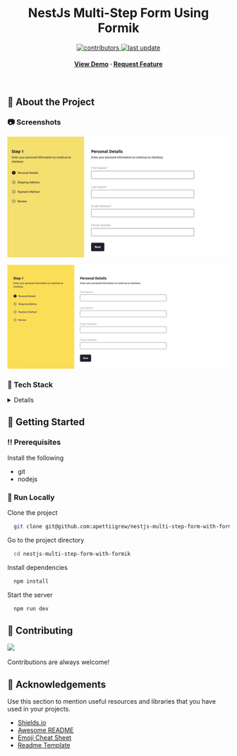 
<div align="center">
  <h1>NestJs Multi-Step Form Using Formik</h1>
  <!-- Badges -->
<p>
  <a href="https://github.com/apettiigrew/nestjs-multi-step-form-with-formik/graphs/contributors">
    <img src="https://img.shields.io/github/contributors/Louis3797/awesome-readme-template" alt="contributors" />
  </a>
  <a href="">
    <img src="https://img.shields.io/github/last-commit/apettiigrew/nestjs-multi-step-form-with-formik" alt="last update" />
  </a>
</p>
   
<h4>
    <a href="https://github.com/Louis3797/awesome-readme-template/">View Demo</a>
  <span> · </span>
    <a href="https://github.com/apettiigrew/nestjs-multi-step-form-with-formik/issues/">Request Feature</a>
  </h4>
</div>

<br />

<!-- About the Project -->

## :star2: About the Project

<!-- Screenshots -->

### :camera: Screenshots

<div align="center"> 
  <img src="./assets/screenshot-1.png" alt="screenshot" />
</div>

![form](/assets/gif1.gif)

<!-- TechStack -->

### :space_invader: Tech Stack

<details>
  <ul>
    <li><a href="https://www.typescriptlang.org/">Typescript</a></li>
    <li><a href="https://nextjs.org/">Next.js</a></li>
    <li><a href="https://reactjs.org/">React.js</a></li>
    <li><a href="https://sass-lang.com/">Sass</a></li>
  </ul>
</details>

<!-- Env Variables -->



<!-- Getting Started -->

## :toolbox: Getting Started

<!-- Prerequisites -->

### :bangbang: Prerequisites
Install the following
- git
- nodejs

### :running: Run Locally

Clone the project
```bash
  git clone git@github.com:apettiigrew/nestjs-multi-step-form-with-formik.git
```

Go to the project directory

```bash
  cd nestjs-multi-step-form-with-formik
```

Install dependencies

```bash
  npm install
```

Start the server

```bash
  npm run dev
```
## :wave: Contributing

<a href="https://github.com/apettiigrew/nestjs-multi-step-form-with-formik/graphs/contributors">
  <img src="https://contrib.rocks/image?repo=apettiigrew/nestjs-multi-step-form-with-formik" />
</a>

Contributions are always welcome!

<!-- Acknowledgments -->

## :gem: Acknowledgements

Use this section to mention useful resources and libraries that you have used in your projects.

- [Shields.io](https://shields.io/)
- [Awesome README](https://github.com/matiassingers/awesome-readme)
- [Emoji Cheat Sheet](https://github.com/ikatyang/emoji-cheat-sheet/blob/master/README.md#travel--places)
- [Readme Template](https://github.com/othneildrew/Best-README-Template)
